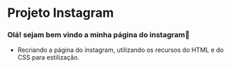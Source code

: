 # Projeto Instagram

### Olá!  sejam bem vindo a minha página do instagram:wave:



- Recriando a página do instagram, utilizando os recursos do HTML e do CSS para estilização.

